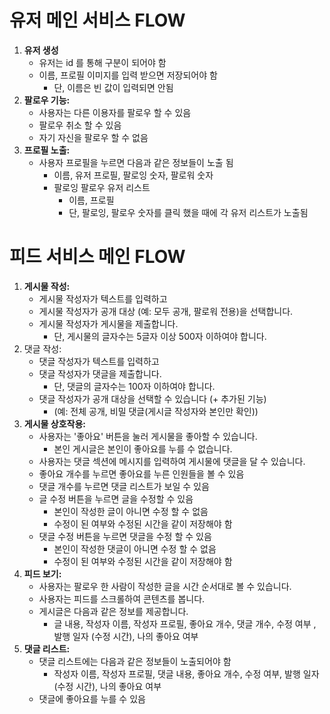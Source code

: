 # **유저 메인 서비스 FLOW**

1. **유저 생성**
    - 유저는 id 를 통해 구분이 되어야 함
    - 이름, 프로필 이미지를 입력 받으면 저장되어야 함
        - 단, 이름은 빈 값이 입력되면 안됨
2. **팔로우 기능:**
    - 사용자는 다른 이용자를 팔로우 할 수 있음
    - 팔로우 취소 할 수 있음
    - 자기 자신을 팔로우 할 수 없음
3. **프로필 노출:**
    - 사용자 프로필을 누르면 다음과 같은 정보들이 노출 됨
        - 이름, 유저 프로필, 팔로잉 숫자, 팔로워 숫자
        - 팔로잉 팔로우 유저 리스트
            - 이름, 프로필
            - 단,  팔로잉, 팔로우 숫자를 클릭 했을 때에 각 유저 리스트가 노출됨

# **피드 서비스 메인 FLOW**

1. **게시물 작성:**
    - 게시물 작성자가 텍스트를 입력하고
    - 게시물 작성자가 공개 대상 (예: 모두 공개, 팔로워 전용)을 선택합니다.
    - 게시물 작성자가 게시물을 제출합니다.
        - 단, 게시물의 글자수는 5글자 이상 500자 이하여야 합니다.
2. 댓글 작성:
    - 댓글 작성자가 텍스트를 입력하고
    - 댓글 작성자가 댓글을 제출합니다.
        - 단, 댓글의 글자수는 100자 이하여야 합니다.
    - 댓글 작성자가 공개 대상을 선택할 수 있습니다 (+ 추가된 기능)
      - (예: 전체 공개, 비밀 댓글(게시글 작성자와 본인만 확인))
3. **게시물 상호작용:**
    - 사용자는 '좋아요' 버튼을 눌러 게시물을 좋아할 수 있습니다.
        - 본인 게시글은 본인이 좋아요를 누를 수 없습니다.
    - 사용자는 댓글 섹션에 메시지를 입력하여 게시물에 댓글을 달 수 있습니다.
    - 좋아요 개수를 누르면 좋아요를 누른 인원들을 볼 수 있음
    - 댓글 개수를 누르면 댓글 리스트가 보일 수 있음
    - 글 수정 버튼을 누르면 글을 수정할 수 있음
        - 본인이 작성한 글이 아니면 수정 할 수 없음
        - 수정이 된 여부와 수정된 시간을 같이 저장해야 함
    - 댓글 수정 버튼을 누르면 댓글을 수정 할 수 있음
        - 본인이 작성한 댓글이 아니면 수정 할 수 없음
        - 수정이 된 여부와 수정된 시간을 같이 저장해야 함
4. **피드 보기:**
    - 사용자는 팔로우 한 사람이 작성한 글을 시간 순서대로 볼 수 있습니다.
    - 사용자는 피드를 스크롤하여 콘텐츠를 봅니다.
    - 게시글은 다음과 같은 정보를 제공합니다.
        - 글 내용, 작성자 이름, 작성자 프로필, 좋아요 개수, 댓글 개수, 수정 여부 , 발행 일자 (수정 시간), 나의 좋아요 여부
5. **댓글 리스트:**
    - 댓글 리스트에는 다음과 같은 정보들이 노출되어야 함
        - 작성자 이름, 작성자 프로필, 댓글 내용, 좋아요 개수, 수정 여부, 발행 일자 (수정 시간), 나의 좋아요 여부
    - 댓글에 좋아요를 누를 수 있음